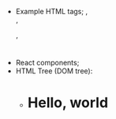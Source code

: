 - Example HTML tags; <img>, <div>, <p>, <h1>
- React components; <Course>
- HTML Tree (DOM tree):
  - <div>
      <h1>Hello, world</h1>
      <div>
          <course/>
      </div>
    </div>
